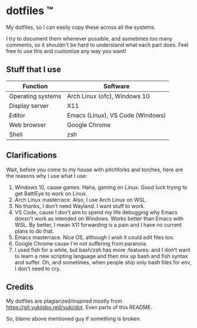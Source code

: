 # dotfiles :tm:
My dotfiles, so I can easily copy these across all the systems.

I try to document them whenever possible, and sometimes too many comments, so it shouldn't be hard to understand what each part does. Feel free to use this and customize any way you want!

## Stuff that I use

| Function             | Software                                       |
|----------------------|------------------------------------------------|
| Operating systems    | Arch Linux (ofc), Windows 10                   |
| Display server       | X11                                            |
| Editor               | Emacs (Linux), VS Code (Windows)               |
| Web browser          | Google Chrome                                  |
| Shell                | zsh                                            |

## Clarifications

Wait, before you come to my house with pitchforks and torches, here are the reasons why I use what I use:
1. Windows 10, cause games. Haha, gaming on Linux. Good luck trying to get BattlEye to work on Linux.
2. Arch Linux masterrace. Also, I use Arch Linux on WSL.
3. No thanks, I don't need Wayland. I want stuff to work.
4. VS Code, cause I don't aim to spend my life debugging why Emacs doesn't work as intended on Windows. Works better than Emacs with WSL. By better, I mean X11 forwarding is a pain and I have no current plans to do that.
5. Emacs masterrace. Nice OS, although I wish it could edit files too.
6. Google Chrome cause I'm not suffering from paranoia.
7. I used fish for a while, but bash/zsh has more :features: and I don't want to learn a new scripting language and then mix up bash and fish syntax and suffer. Oh, and sometimes, when people ship only bash files for env, I don't need to cry.

## Credits
My dotfiles are plagiarized/inspired mostly from https://git.yukiisbo.red/yuki/dot. Even parts of this README.

So, blame above mentioned guy if something is broken.
